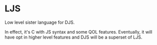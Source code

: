# LJS

Low level sister language for DJS.

In effect, it's C with JS syntax and some QOL features.
Eventually, it will have opt in higher level features and DJS will be a superset of LJS.
